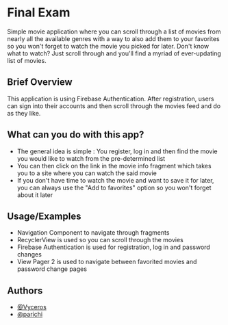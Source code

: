 
# Final Exam

Simple movie application where you can scroll through a list of movies from nearly all the available genres with a way to also add them to your favorites so you won't forget to watch the movie you picked for later. Don't know what to watch? Just scroll through and you'll find a myriad of ever-updating list of movies.


## Brief Overview

This application is using Firebase Authentication. After registration, users can sign into their accounts and then scroll through the movies feed and do as they like.


## What can you do with this app?
- The general idea is simple : You register, log in and then find the movie you would like to watch from the pre-determined list
- You can then click on the link in the movie info fragment which takes you to a site where you can watch the said movie
- If you don't have time to watch the movie and want to save it for later, you can always use the "Add to favorites" option so you won't forget about it later




## Usage/Examples

- Navigation Component to navigate through fragments
- RecyclerView is used so you can scroll through the movies
- Firebase Authentication is used for registration, log in and password changes
- View Pager 2 is used to navigate between favorited movies and password change pages


## Authors

- [@Vyceros](https://www.github.com/Vyceros)
- [@parichi](https://www.github.com/parichi)

